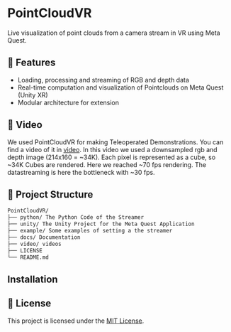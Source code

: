 # PointCloudVR
Live visualization of point clouds from a camera stream in VR using Meta Quest.

## 🚀 Features
- Loading, processing and streaming of RGB and depth data
- Real-time computation and visualization of Pointclouds on Meta Quest (Unity XR)
- Modular architecture for extension

## 🎥 Video
We used PointCloudVR for making Teleoperated Demonstrations. 
You can find a video of it in [video](video/).
In this video we used a downsampled rgb and depth image (214x160 = ~34K). Each pixel is represented as a cube, so ~34K Cubes are rendered.
Here we reached ~70 fps rendering. The datastreaming is here the bottleneck with ~30 fps. 

## 🧱 Project Structure
```bash
PointCloudVR/
├── python/ The Python Code of the Streamer
├── unity/ The Unity Project for the Meta Quest Application
├── example/ Some examples of setting a the streamer
├── docs/ Documentation
├── video/ videos
├── LICENSE
└── README.md
```

## Installation




## 📄 License

This project is licensed under the [MIT License](LICENSE).